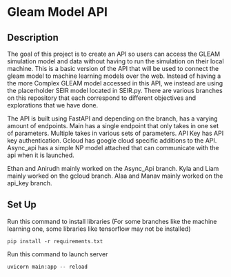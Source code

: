 # Gleam Model API

## Description

The goal of this project is to create an API so users can access the GLEAM simulation model and data without having to run the simulation on their local machine. This is a basic version of the API that will be used to connect the gleam model to machine learning models over the web. Instead of having a the more Complex GLEAM model accessed in this API, we instead are using the placerholder SEIR model located in SEIR.py. There are various branches on this repository that each correspond to different objectives and explorations that we have done. 

The API is built using FastAPI and depending on the branch, has a varying amount of endpoints. Main has a single endpoint that only takes in one set of parameters. Multiple takes in various sets of parameters. API Key has API key authentication. Gcloud has google cloud specific additions to the API. Async_api has a simple NP model attached that can communicate with the api when it is launched.

Ethan and Anirudh mainly worked on the Async_Api branch.
Kyla and Liam mainly worked on the gcloud branch.
Alaa and Manav mainly worked on the api_key branch.

## Set Up

Run this command to install libraries (For some branches like the machine learning one, some libraries like tensorflow may not be installed)

```console
pip install -r requirements.txt
```
Run this command to launch server

```console
uvicorn main:app -- reload
```
